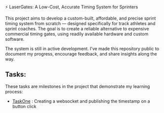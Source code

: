 ⚡ LaserGates: A Low-Cost, Accurate Timing System for Sprinters

This project aims to develop a custom-built, affordable, and precise sprint timing system from scratch — designed specifically for track athletes and sprint coaches. The goal is to create a reliable alternative to expensive commercial timing gates, using readily available hardware and custom software.

The system is still in active development. I’ve made this repository public to document my progress, encourage feedback, and share insights along the way. 
## Tasks:
These tasks are milestones in the project that demonstrate my learning process: 
- [TaskOne](TaskOne/) : Creating a websocket and publishing the timestamp on a button click
